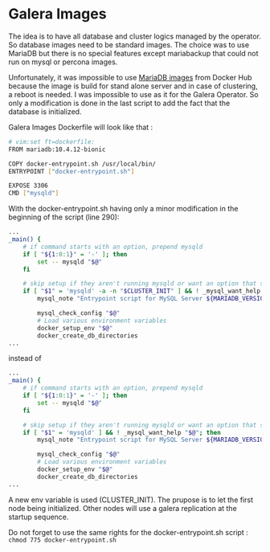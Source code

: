 # Galera Images

The idea is to have all database and cluster logics managed by the operator. So database images need to be standard images. The choice was to use MariaDB but there is no special features except mariabackup that could not run on mysql or percona images.

Unfortunately, it was impossible to use [MariaDB images](https://hub.docker.com/_/mariadb) from Docker Hub because the image is build for stand alone server and in case of clustering, a reboot is needed. I was impossible to use as it for the Galera Operator. So only a modification is done in the last script to add the fact that the database is initialized.

Galera Images Dockerfile will look like that :

```bash
# vim:set ft=dockerfile:
FROM mariadb:10.4.12-bionic

COPY docker-entrypoint.sh /usr/local/bin/
ENTRYPOINT ["docker-entrypoint.sh"]

EXPOSE 3306
CMD ["mysqld"]
```

With the docker-entrypoint.sh having only a minor modification in the beginning of the script (line 290):

```bash
...
_main() {
	# if command starts with an option, prepend mysqld
	if [ "${1:0:1}" = '-' ]; then
		set -- mysqld "$@"
	fi

	# skip setup if they aren't running mysqld or want an option that stops mysqld
	if [ "$1" = 'mysqld' -a -n "$CLUSTER_INIT" ] && ! _mysql_want_help "$@"; then
		mysql_note "Entrypoint script for MySQL Server ${MARIADB_VERSION} started."

		mysql_check_config "$@"
		# Load various environment variables
		docker_setup_env "$@"
		docker_create_db_directories
...
```

instead of 

```bash
...
_main() {
	# if command starts with an option, prepend mysqld
	if [ "${1:0:1}" = '-' ]; then
		set -- mysqld "$@"
	fi

	# skip setup if they aren't running mysqld or want an option that stops mysqld
	if [ "$1" = 'mysqld' ] && ! _mysql_want_help "$@"; then
		mysql_note "Entrypoint script for MySQL Server ${MARIADB_VERSION} started."

		mysql_check_config "$@"
		# Load various environment variables
		docker_setup_env "$@"
		docker_create_db_directories
...
```

A new env variable is used (CLUSTER_INIT). The prupose is to let the first node being initialized. Other nodes will use a galera replication at the startup sequence.

Do not forget to use the same rights for the docker-entrypoint.sh script : `chmod 775 docker-entrypoint.sh`


